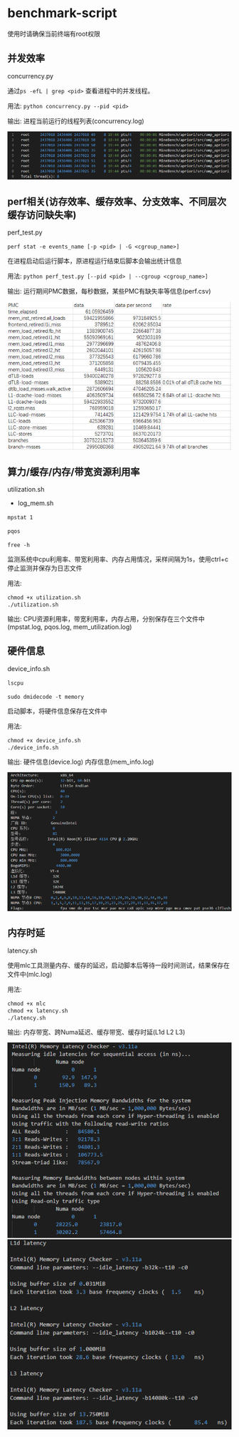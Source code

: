# benchmark-script

使用时请确保当前终端有root权限

## 并发效率

concurrency.py

通过`ps -efL | grep <pid>` 查看进程中的并发线程。

用法: `python concurrency.py --pid <pid>`

输出: 进程当前运行的线程列表(concurrency.log)

<div align="center">
  <img src="data/1.png">
</div>


## perf相关(访存效率、缓存效率、分支效率、不同层次缓存访问缺失率)

perf_test.py

`perf stat -e events_name [-p <pid> | -G <cgroup_name>]`

在进程启动后运行脚本，原进程运行结束后脚本会输出统计信息

用法: `python perf_test.py [--pid <pid> | --cgroup <cgroup_name>]`

输出: 运行期间PMC数据，每秒数据，某些PMC有缺失率等信息(perf.csv)

<div align="center">
  <img src="data/2.png">
</div>

## 算力/缓存/内存/带宽资源利用率

utilization.sh
- log_mem.sh

`mpstat 1`

`pqos`

`free -h`

监测系统中cpu利用率、带宽利用率、内存占用情况，采样间隔为1s，使用ctrl+c停止监测并保存为日志文件

用法: 
```
chmod +x utilization.sh
./utilization.sh
```

输出: CPU资源利用率，带宽利用率，内存占用，分别保存在三个文件中(mpstat.log, pqos.log, mem_utilization.log)

## 硬件信息

device_info.sh

`lscpu`

`sudo dmidecode -t memory`

启动脚本，将硬件信息保存在文件中

用法: 
```
chmod +x device_info.sh
./device_info.sh
```

输出: 硬件信息(device.log) 内存信息(mem_info.log)

<div align="center">
  <img src="data/4.png">
</div>

## 内存时延

latency.sh

使用mlc工具测量内存、缓存的延迟，启动脚本后等待一段时间测试，结果保存在文件中(mlc.log)

用法: 
```
chmod +x mlc
chmod +x latency.sh
./latency.sh
```

输出: 内存带宽、跨Numa延迟、缓存带宽、缓存时延(L1d L2 L3)

<div align="center">
  <img src="data/5-1.png">
</div>

<div align="center">
  <img src="data/5-2.png">
</div>